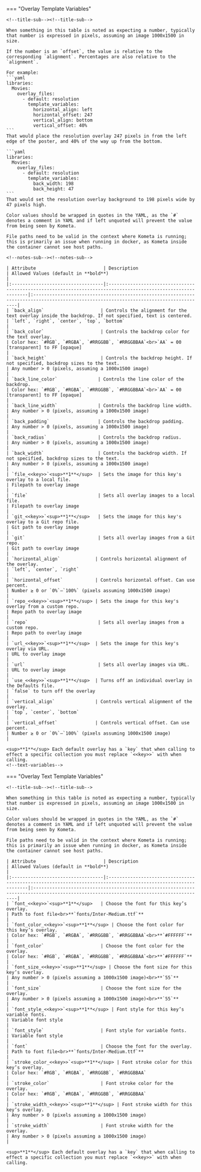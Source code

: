 === "Overlay Template Variables"

    <!--title-sub--><!--title-sub-->

    When something in this table is noted as expecting a number, typically that number is expressed in pixels, assuming an image 1000x1500 in size.

    If the number is an `offset`, the value is relative to the corresponding `alignment`. Percentages are also relative to the `alignment`.
    
    For example:
    ```yaml
    libraries:
      Movies:
        overlay_files:
          - default: resolution
            template_variables:
              horizontal_align: left
              horizontal_offset: 247
              vertical_align: bottom
              vertical_offset: 40%
    ```
    That would place the resolution overlay 247 pixels in from the left edge of the poster, and 40% of the way up from the bottom.
    
    ```yaml
    libraries:
      Movies:
        overlay_files:
          - default: resolution
            template_variables:
              back_width: 198
              back_height: 47
    ```
    That would set the resolution overlay background to 198 pixels wide by 47 pixels high.
    
    Color values should be wrapped in quotes in the YAML, as the `#` denotes a comment in YAML and if left unquoted will prevent the value from being seen by Kometa.
    
    File paths need to be valid in the context where Kometa is running; this is primarily an issue when running in docker, as Kometa inside the container cannot see host paths.
    
    <!--notes-sub--><!--notes-sub-->

    | Attribute                         | Description                                                                                                   | Allowed Values (default in **bold**)                                                                                                  |
    |:----------------------------------|:--------------------------------------------------------------------------------------------------------------|:--------------------------------------------------------------------------------------------------------------------------------------|
    | `back_align`                     | Controls the alignment for the text overlay inside the backdrop. If not specified, text is centered.          | `left`, `right`, `center`, `top`, `bottom`                                                                                            |
    | `back_color`                     | Controls the backdrop color for the text overlay.                                                             | Color hex: `#RGB`, `#RGBA`, `#RRGGBB`, `#RRGGBBAA`<br>`AA` = 00 [transparent] to FF [opaque]                                           |
    | `back_height`                    | Controls the backdrop height. If not specified, backdrop sizes to the text.                                   | Any number > 0 (pixels, assuming a 1000x1500 image)                                                                                   |
    | `back_line_color`               | Controls the line color of the backdrop.                                                                      | Color hex: `#RGB`, `#RGBA`, `#RRGGBB`, `#RRGGBBAA`<br>`AA` = 00 [transparent] to FF [opaque]                                           |
    | `back_line_width`               | Controls the backdrop line width.                                                                             | Any number > 0 (pixels, assuming a 1000x1500 image)                                                                                   |
    | `back_padding`                  | Controls the backdrop padding.                                                                                | Any number > 0 (pixels, assuming a 1000x1500 image)                                                                                   |
    | `back_radius`                   | Controls the backdrop radius.                                                                                 | Any number > 0 (pixels, assuming a 1000x1500 image)                                                                                   |
    | `back_width`                    | Controls the backdrop width. If not specified, backdrop sizes to the text.                                    | Any number > 0 (pixels, assuming a 1000x1500 image)                                                                                   |
    | `file_<<key>>`<sup>**1**</sup>  | Sets the image for this key's overlay to a local file.                                                        | Filepath to overlay image                                                                                                              |
    | `file`                          | Sets all overlay images to a local file.                                                                      | Filepath to overlay image                                                                                                              |
    | `git_<<key>>`<sup>**1**</sup>   | Sets the image for this key's overlay to a Git repo file.                                                     | Git path to overlay image                                                                                                              |
    | `git`                           | Sets all overlay images from a Git repo.                                                                      | Git path to overlay image                                                                                                              |
    | `horizontal_align`             | Controls horizontal alignment of the overlay.                                                                 | `left`, `center`, `right`                                                                                                              |
    | `horizontal_offset`            | Controls horizontal offset. Can use percent.                                                                  | Number ≥ 0 or `0%`–`100%` (pixels assuming 1000x1500 image)                                                                            |
    | `repo_<<key>>`<sup>**1**</sup> | Sets the image for this key's overlay from a custom repo.                                                     | Repo path to overlay image                                                                                                             |
    | `repo`                          | Sets all overlay images from a custom repo.                                                                   | Repo path to overlay image                                                                                                             |
    | `url_<<key>>`<sup>**1**</sup>  | Sets the image for this key's overlay via URL.                                                                | URL to overlay image                                                                                                                   |
    | `url`                           | Sets all overlay images via URL.                                                                              | URL to overlay image                                                                                                                   |
    | `use_<<key>>`<sup>**1**</sup>  | Turns off an individual overlay in the Defaults file.                                                         | `false` to turn off the overlay                                                                                                        |
    | `vertical_align`               | Controls vertical alignment of the overlay.                                                                   | `top`, `center`, `bottom`                                                                                                              |
    | `vertical_offset`              | Controls vertical offset. Can use percent.                                                                    | Number ≥ 0 or `0%`–`100%` (pixels assuming 1000x1500 image)                                                                            |

    <sup>**1**</sup> Each default overlay has a `key` that when calling to effect a specific collection you must replace `<<key>>` with when calling.
    <!--text-variables-->

=== "Overlay Text Template Variables"

    <!--title-sub--><!--title-sub-->

    When something in this table is noted as expecting a number, typically that number is expressed in pixels, assuming an image 1000x1500 in size.
    
    Color values should be wrapped in quotes in the YAML, as the `#` denotes a comment in YAML and if left unquoted will prevent the value from being seen by Kometa.
    
    File paths need to be valid in the context where Kometa is running; this is primarily an issue when running in docker, as Kometa inside the container cannot see host paths.
    
    | Attribute                         | Description                                                                                                   | Allowed Values (default in **bold**)                                                                                                  |
    |:----------------------------------|:--------------------------------------------------------------------------------------------------------------|:--------------------------------------------------------------------------------------------------------------------------------------|
    | `font_<<key>>`<sup>**1**</sup>   | Choose the font for this key’s overlay.                                                                      | Path to font file<br>**`fonts/Inter-Medium.ttf`**                                                                                     |
    | `font_color_<<key>>`<sup>**1**</sup> | Choose the font color for this key’s overlay.                                                             | Color hex: `#RGB`, `#RGBA`, `#RRGGBB`, `#RRGGBBAA`<br>**`#FFFFFF`**                                                                   |
    | `font_color`                     | Choose the font color for the overlay.                                                                       | Color hex: `#RGB`, `#RGBA`, `#RRGGBB`, `#RRGGBBAA`<br>**`#FFFFFF`**                                                                   |
    | `font_size_<<key>>`<sup>**1**</sup> | Choose the font size for this key’s overlay.                                                             | Any number > 0 (pixels assuming a 1000x1500 image)<br>**`55`**                                                                        |
    | `font_size`                      | Choose the font size for the overlay.                                                                        | Any number > 0 (pixels assuming a 1000x1500 image)<br>**`55`**                                                                        |
    | `font_style_<<key>>`<sup>**1**</sup> | Font style for this key’s variable fonts.                                                               | Variable font style                                                                                                                    |
    | `font_style`                     | Font style for variable fonts.                                                                               | Variable font style                                                                                                                    |
    | `font`                           | Choose the font for the overlay.                                                                             | Path to font file<br>**`fonts/Inter-Medium.ttf`**                                                                                     |
    | `stroke_color_<<key>>`<sup>**1**</sup> | Font stroke color for this key’s overlay.                                                            | Color hex: `#RGB`, `#RGBA`, `#RRGGBB`, `#RRGGBBAA`                                                                                     |
    | `stroke_color`                   | Font stroke color for the overlay.                                                                           | Color hex: `#RGB`, `#RGBA`, `#RRGGBB`, `#RRGGBBAA`                                                                                     |
    | `stroke_width_<<key>>`<sup>**1**</sup> | Font stroke width for this key’s overlay.                                                           | Any number > 0 (pixels assuming a 1000x1500 image)                                                                                     |
    | `stroke_width`                   | Font stroke width for the overlay.                                                                           | Any number > 0 (pixels assuming a 1000x1500 image)                                                                                     |

    <sup>**1**</sup> Each default overlay has a `key` that when calling to effect a specific collection you must replace `<<key>>` with when calling.

